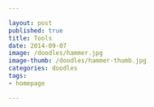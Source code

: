 ```yaml
---

layout: post
published: true
title: Tools
date: 2014-09-07
image: /doodles/hammer.jpg
image-thumb: /doodles/hammer-thumb.jpg
categories: doodles
tags: 
- homepage

---
```



